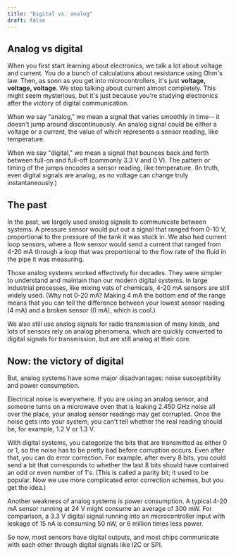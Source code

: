 ```yaml
---
title: "Digital vs. analog"
draft: false
---
```

## Analog vs digital

When you first start learning about electronics, we talk a lot about voltage and current. You do a bunch of calculations about resistance using Ohm's law. Then, as soon as you get into microcontrollers, it's just **voltage, voltage, voltage**. We stop talking about current almost completely. This might seem mysterious, but it's just because you're studying electronics after the victory of digital communication.

When we say "analog," we mean a signal that varies smoothly in time-- it doesn't jump around discontinuously. An analog signal could be either a voltage or a current, the value of which represents a sensor reading, like temperature.

When we say "digital," we mean a signal that bounces back and forth between full-on and full-off (commonly 3.3 V and 0 V). The pattern or timing of the jumps encodes a sensor reading, like temperature. (In truth, even digital signals are analog, as no voltage can change truly instantaneously.)

## The past

In the past, we largely used analog signals to communicate between systems. A pressure sensor would put out a signal that ranged from 0-10 V, proportional to the pressure of the tank it was stuck in. We also had current loop sensors, where a flow sensor would send a current that ranged from 4-20 mA through a loop that was proportional to the flow rate of the fluid in the pipe it was measuring.

Those analog systems worked effectively for decades. They were simpler to understand and maintain than our modern digital systems. In large industrial processes, like mixing vats of chemicals, 4-20 mA sensors are still widely used. (Why not 0-20 mA? Making 4 mA the bottom end of the range means that you can tell the difference between your lowest sensor reading (4 mA) and a broken sensor (0 mA), which is cool.)

We also still use analog signals for radio transmission of many kinds, and lots of sensors rely on analog phenomena, which are quickly converted to digital signals for transmission, but are still analog at their core.

## Now: the victory of digital

But, analog systems have some major disadvantages: noise susceptibility and power consumption.

Electrical noise is everywhere. If you are using an analog sensor, and someone turns on a microwave oven that is leaking 2.450 GHz noise all over the place, your analog sensor readings may get corrupted. Once the noise gets into your system, you can't tell whether the real reading should be, for example, 1.2 V or 1.3 V.

With digital systems, you categorize the bits that are transmitted as either 0 or 1, so the noise has to be pretty bad before corruption occurs. Even after that, you can do error correction. For example, after every 8 bits, you could send a bit that corresponds to whether the last 8 bits should have contained an odd or even number of 1's. (This is called a parity bit; it used to be popular. Now we use more complicated error correction schemes, but you get the idea.)

Another weakness of analog systems is power consumption. A typical 4-20 mA sensor running at 24 V might consume an average of 300 mW. For comparison, a 3.3 V digital signal running into an microcontroller input with leakage of 15 nA is consuming 50 nW, or 6 million times less power.

So now, most sensors have digital outputs, and most chips communicate with each other through digital signals like I2C or SPI.
